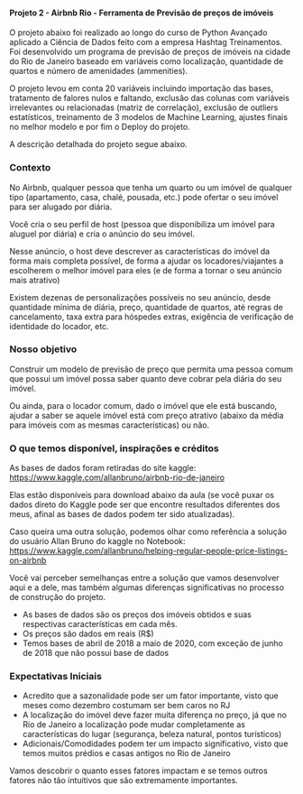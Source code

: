 #### Projeto 2 - Airbnb Rio - Ferramenta de Previsão de preços de imóveis

O projeto abaixo foi realizado ao longo do curso de Python Avançado aplicado a Ciência de Dados feito com a empresa Hashtag Treinamentos. Foi desenvolvido um programa de previsão de preços de imóveis
na cidade do Rio de Janeiro baseado em variáveis como localização, quantidade de quartos e número de amenidades (ammenities).

O projeto levou em conta 20 variáveis incluindo importação das bases, tratamento de falores nulos e faltando, exclusão das colunas com variáveis irrelevantes ou relacionadas (matriz de correlação), 
exclusão de outliers estatísticos, treinamento de 3 modelos de Machine Learning, ajustes finais no melhor modelo e por fim o Deploy do projeto.

A descrição detalhada do projeto segue abaixo.


### Contexto

No Airbnb, qualquer pessoa que tenha um quarto ou um imóvel de qualquer tipo (apartamento, casa, chalé, pousada, etc.) pode ofertar o seu imóvel para ser alugado por diária.

Você cria o seu perfil de host (pessoa que disponibiliza um imóvel para aluguel por diária) e cria o anúncio do seu imóvel.

Nesse anúncio, o host deve descrever as características do imóvel da forma mais completa possível, de forma a ajudar os locadores/viajantes a escolherem o melhor imóvel para eles (e de forma a tornar o seu anúncio mais atrativo)

Existem dezenas de personalizações possíveis no seu anúncio, desde quantidade mínima de diária, preço, quantidade de quartos, até regras de cancelamento, taxa extra para hóspedes extras, exigência de verificação de identidade do locador, etc.

### Nosso objetivo

Construir um modelo de previsão de preço que permita uma pessoa comum que possui um imóvel possa saber quanto deve cobrar pela diária do seu imóvel.

Ou ainda, para o locador comum, dado o imóvel que ele está buscando, ajudar a saber se aquele imóvel está com preço atrativo (abaixo da média para imóveis com as mesmas características) ou não.

### O que temos disponível, inspirações e créditos

As bases de dados foram retiradas do site kaggle: https://www.kaggle.com/allanbruno/airbnb-rio-de-janeiro

Elas estão disponíveis para download abaixo da aula (se você puxar os dados direto do Kaggle pode ser que encontre resultados diferentes dos meus, afinal as bases de dados podem ter sido atualizadas).

Caso queira uma outra solução, podemos olhar como referência a solução do usuário Allan Bruno do kaggle no Notebook: https://www.kaggle.com/allanbruno/helping-regular-people-price-listings-on-airbnb

Você vai perceber semelhanças entre a solução que vamos desenvolver aqui e a dele, mas também algumas diferenças significativas no processo de construção do projeto.

- As bases de dados são os preços dos imóveis obtidos e suas respectivas características em cada mês.
- Os preços são dados em reais (R$)
- Temos bases de abril de 2018 a maio de 2020, com exceção de junho de 2018 que não possui base de dados

### Expectativas Iniciais

- Acredito que a sazonalidade pode ser um fator importante, visto que meses como dezembro costumam ser bem caros no RJ
- A localização do imóvel deve fazer muita diferença no preço, já que no Rio de Janeiro a localização pode mudar completamente as características do lugar (segurança, beleza natural, pontos turísticos)
- Adicionais/Comodidades podem ter um impacto significativo, visto que temos muitos prédios e casas antigos no Rio de Janeiro

Vamos descobrir o quanto esses fatores impactam e se temos outros fatores não tão intuitivos que são extremamente importantes.
